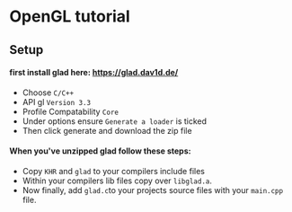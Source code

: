 # OpenGL tutorial
## Setup
#### first install glad here: https://glad.dav1d.de/
  - Choose `C/C++`
  - API gl `Version 3.3`
  - Profile Compatability `Core`
  - Under options ensure `Generate a loader` is ticked
  - Then click generate and download the zip file
#### When you've unzipped glad follow these steps:
   - Copy `KHR` and `glad` to your compilers include files
   - Within your compilers lib files copy over `libglad.a`.
   - Now finally, add `glad.c`to your projects source files with your `main.cpp` file.
